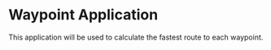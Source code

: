 # Waypoint Application
This application will be used to calculate the fastest route to each waypoint. 
